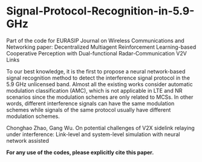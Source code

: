 # Signal-Protocol-Recognition-in-5.9-GHz
Part of the code for EURASIP Journal on Wireless Communications and Networking paper: Decentralized Multiagent Reinforcement Learning-based Cooperative Perception with Dual-functional Radar-Communication V2V Links

To our best knowledge, it is the first to propose a neural network-based signal recognition method to detect the interference signal protocol in the 5.9 GHz unlicensed band. Almost all the existing works consider automatic modulation classification (AMC), which is not applicable in LTE and NR scenarios since the modulation schemes are only related to MCSs. In other words, different interference signals can have the same modulation schemes while signals of the same protocol usually have different modulation schemes.

Chonghao Zhao, Gang Wu. On potential challenges of V2X sidelink relaying under interference: Link-level and system-level simulation with neural network assisted

**For any use of the codes, please explicitly cite this paper.**
